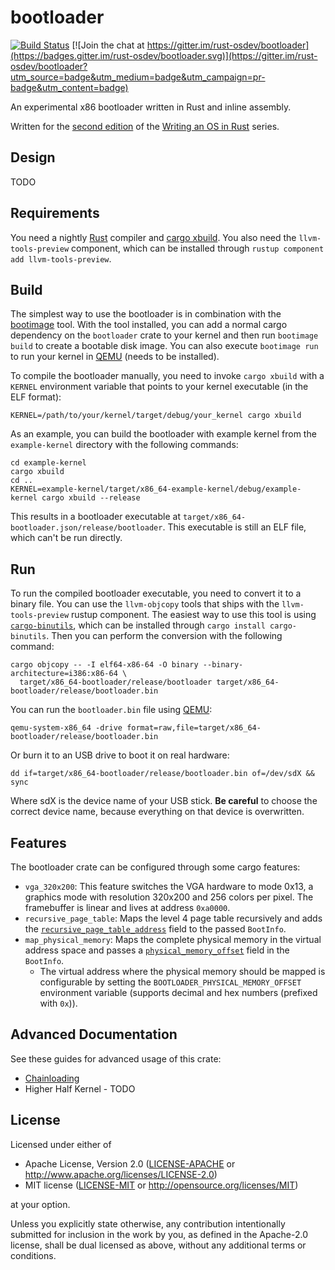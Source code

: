 # bootloader

[![Build Status](https://dev.azure.com/rust-osdev/bootloader/_apis/build/status/rust-osdev.bootloader?branchName=master)](https://dev.azure.com/rust-osdev/bootloader/_build/latest?definitionId=1&branchName=master) [![Join the chat at https://gitter.im/rust-osdev/bootloader](https://badges.gitter.im/rust-osdev/bootloader.svg)](https://gitter.im/rust-osdev/bootloader?utm_source=badge&utm_medium=badge&utm_campaign=pr-badge&utm_content=badge)

An experimental x86 bootloader written in Rust and inline assembly.

Written for the [second edition](https://github.com/phil-opp/blog_os/issues/360) of the [Writing an OS in Rust](https://os.phil-opp.com) series.

## Design

TODO

## Requirements

You need a nightly [Rust](https://www.rust-lang.org) compiler and [cargo xbuild](https://github.com/rust-osdev/cargo-xbuild). You also need the `llvm-tools-preview` component, which can be installed through `rustup component add llvm-tools-preview`.

## Build

The simplest way to use the bootloader is in combination with the [bootimage](https://github.com/rust-osdev/bootimage) tool. With the tool installed, you can add a normal cargo dependency on the `bootloader` crate to your kernel and then run `bootimage build` to create a bootable disk image. You can also execute `bootimage run` to run your kernel in [QEMU](https://www.qemu.org/) (needs to be installed).

To compile the bootloader manually, you need to invoke `cargo xbuild` with a `KERNEL` environment variable that points to your kernel executable (in the ELF format):

```
KERNEL=/path/to/your/kernel/target/debug/your_kernel cargo xbuild
```

As an example, you can build the bootloader with example kernel from the `example-kernel` directory with the following commands:

```
cd example-kernel
cargo xbuild
cd ..
KERNEL=example-kernel/target/x86_64-example-kernel/debug/example-kernel cargo xbuild --release
```

This results in a bootloader executable at `target/x86_64-bootloader.json/release/bootloader`. This executable is still an ELF file, which can't be run directly.

## Run

To run the compiled bootloader executable, you need to convert it to a binary file. You can use the `llvm-objcopy` tools that ships with the `llvm-tools-preview` rustup component. The easiest way to use this tool is using [`cargo-binutils`](https://github.com/rust-embedded/cargo-binutils), which can be installed through `cargo install cargo-binutils`. Then you can perform the conversion with the following command:

```
cargo objcopy -- -I elf64-x86-64 -O binary --binary-architecture=i386:x86-64 \
  target/x86_64-bootloader/release/bootloader target/x86_64-bootloader/release/bootloader.bin
```

You can run the `bootloader.bin` file using [QEMU](https://www.qemu.org/):

```
qemu-system-x86_64 -drive format=raw,file=target/x86_64-bootloader/release/bootloader.bin
```

Or burn it to an USB drive to boot it on real hardware:

```
dd if=target/x86_64-bootloader/release/bootloader.bin of=/dev/sdX && sync
```

Where sdX is the device name of your USB stick. **Be careful** to choose the correct device name, because everything on that device is overwritten.

## Features
The bootloader crate can be configured through some cargo features:

- `vga_320x200`: This feature switches the VGA hardware to mode 0x13, a graphics mode with resolution 320x200 and 256 colors per pixel. The framebuffer is linear and lives at address `0xa0000`.
- `recursive_page_table`: Maps the level 4 page table recursively and adds the [`recursive_page_table_address`](https://docs.rs/bootloader/0.4.0/bootloader/bootinfo/struct.BootInfo.html#structfield.recursive_page_table_addr) field to the passed `BootInfo`.
- `map_physical_memory`: Maps the complete physical memory in the virtual address space and passes a [`physical_memory_offset`](https://docs.rs/bootloader/0.4.0/bootloader/bootinfo/struct.BootInfo.html#structfield.physical_memory_offset) field in the `BootInfo`.
  - The virtual address where the physical memory should be mapped is configurable by setting the `BOOTLOADER_PHYSICAL_MEMORY_OFFSET` environment variable (supports decimal and hex numbers (prefixed with `0x`)).

## Advanced Documentation
See these guides for advanced usage of this crate:

- [Chainloading](doc/chainloading.md)
- Higher Half Kernel - TODO

## License

Licensed under either of

- Apache License, Version 2.0 ([LICENSE-APACHE](LICENSE-APACHE) or
  http://www.apache.org/licenses/LICENSE-2.0)
- MIT license ([LICENSE-MIT](LICENSE-MIT) or http://opensource.org/licenses/MIT)

at your option.

Unless you explicitly state otherwise, any contribution intentionally submitted for inclusion in the work by you, as defined in the Apache-2.0 license, shall be dual licensed as above, without any additional terms or conditions.
